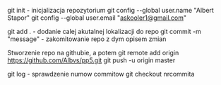git init - inicjalizacja repozytorium
git config --global user.name "Albert Stapor"
git config --global user.email "askooler1@gmail.com"

git add . - dodanie calej akutalnej lokalizacji do repo
git commit -m "message" - zakomitowanie repo z dym opisem zmian

Stworzenie repo na githubie, a potem
git remote add origin https://github.com/Albvs/pp5.git
git push -u origin master

git log - sprawdzenie numow commitow
git checkout nrcommita
